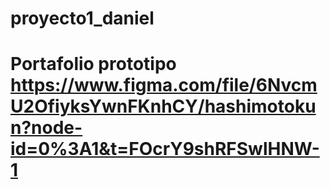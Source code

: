 # proyecto1_daniel
# Portafolio prototipo https://www.figma.com/file/6NvcmU2OfiyksYwnFKnhCY/hashimotokun?node-id=0%3A1&t=FOcrY9shRFSwlHNW-1
